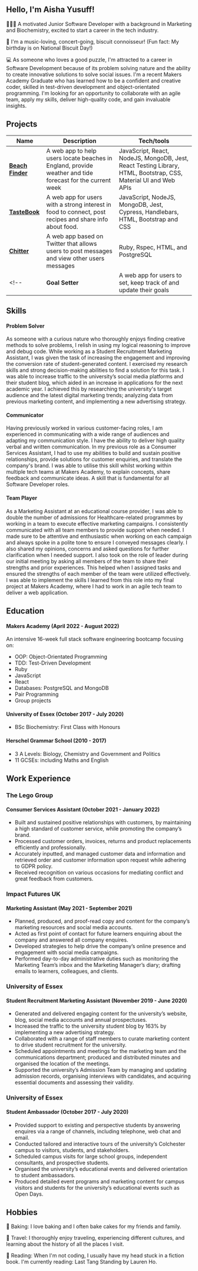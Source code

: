 ## Hello, I'm Aisha Yusuff!

👩🏿‍💻 A motivated Junior Software Developer with a background in Marketing and Biochemistry, excited to start a career in the tech industry.

🍪 I'm a music-loving, concert-going, biscuit connoisseur! (Fun fact: My birthday is on National Biscuit Day!)

💻 As someone who loves a good puzzle, I'm attracted to a career in Software Development because of its problem solving nature and the ability to create innovative solutions to solve social issues. I'm a recent Makers Academy Graduate who has learned how to be a confident and creative coder, skilled in test-driven development and object-orientated programming. I'm looking for an opportunity to collaborate with an agile team, apply my skills, deliver high-quality code, and gain invaluable insights.

## Projects

| Name             | Description                                                                                            | Tech/tools                                                                                                      |
| ---------------- | ------------------------------------------------------------------------------------------------------ | --------------------------------------------------------------------------------------------------------------- |
| [**Beach Finder**](https://github.com/Aisha-Yusuff/beach-finder) | A web app to help users locate beaches in England, provide weather and tide forecast for the current week                                                     | JavaScript, React, NodeJS, MongoDB, Jest, React Testing Library, HTML, Bootstrap, CSS, Material UI and Web APIs |
| [**TasteBook**](https://github.com/Aisha-Yusuff/Tastebook)    | A web app for users with a strong interest in food to connect, post recipes and share info about food. | JavaScript, NodeJS, MongoDB, Jest, Cypress, Handlebars, HTML, Bootstrap and CSS                                 |
| [**Chitter**](https://github.com/Aisha-Yusuff/chitter-challenge)     | A web app based on Twitter that allows users to post messages and view other users messages            | Ruby, Rspec, HTML, and PostgreSQL                                                                               |
<!-- | **Goal Setter**  | A web app for users to set, keep track of and update their goals                                       | JavaScript, React, NodeJS, RESTful APIs and MongoDB                                                             | -->

## Skills

#### Problem Solver

As someone with a curious nature who thoroughly enjoys finding creative methods to solve problems, I relish in using my logical reasoning to improve and debug code. While working as a Student Recruitment Marketing Assistant, I was given the task of increasing the engagement and improving the conversion rate of student-generated content. I exercised my research skills and strong decision-making abilities to find a solution for this task. I was able to increase traffic to the university’s social media platforms and their student blog, which aided in an increase in applications for the next academic year. I achieved this by researching the university's target audience and the latest digital marketing trends; analyzing data from previous marketing content, and implementing a new advertising strategy.

#### Communicator

Having previously worked in various customer-facing roles, I am experienced in communicating with a wide range of audiences and adapting my communication style. I have the ability to deliver high quality verbal and written communication. In my previous role as a Consumer Services Assistant, I had to use my abilities to build and sustain positive relationships, provide solutions for customer enquiries, and translate the company's brand. I was able to utilise this skill whilst working within multiple tech teams at Makers Academy, to explain concepts, share feedback and communicate ideas. A skill that is fundamental for all Software Developer roles.

#### Team Player

As a Marketing Assistant at an educational course provider, I was able to double the number of admissions for Healthcare-related programmes by working in a team to execute effective marketing campaigns. I consistently communicated with all team members to provide support when needed. I made sure to be attentive and enthusiastic when working on each campaign and always spoke in a polite tone to ensure I conveyed messages clearly. I also shared my opinions, concerns and asked questions for further clarification when I needed support. I also took on the role of leader during our initial meeting by asking all members of the team to share their strengths and prior experiences. This helped when I assigned tasks and ensured the strengths of each member of the team were utilized effectively. I was able to implement the skills I learned from this role into my final project at Makers Academy, where I had to work in an agile tech team to deliver a web application.

## Education

#### Makers Academy (April 2022 - August 2022)

An intensive 16-week full stack software engineering bootcamp focusing on:

- OOP: Object-Orientated Programming
- TDD: Test-Driven Development
- Ruby
- JavaScript
- React
- Databases: PostgreSQL and MongoDB
- Pair Programming
- Group projects

#### University of Essex (October 2017 - July 2020)

- BSc Biochemistry: First Class with Honours

#### Herschel Grammar School (2010 - 2017)

- 3 A Levels: Biology, Chemistry and Government and Politics
- 11 GCSEs: including Maths and English

## Work Experience

### The Lego Group

#### Consumer Services Assistant (October 2021 - January 2022)

- Built and sustained positive relationships with customers, by maintaining a high standard of customer service, while promoting the company’s brand.
- Processed customer orders, invoices, returns and product replacements efficiently and professionally.
- Accurately inputted, and managed customer data and information and retrieved order and customer information upon request while adhering to GDPR policy.
- Received recognition on various occasions for mediating conflict and great feedback from customers.

### Impact Futures UK

#### Marketing Assistant (May 2021 - September 2021)

- Planned, produced, and proof-read copy and content for the company’s marketing resources and social media accounts.
- Acted as first point of contact for future learners enquiring about the company and answered all company enquires.
- Developed strategies to help drive the company’s online presence and engagement with social media campaigns.
- Performed day-to-day administrative duties such as monitoring the Marketing Team’s inbox and the Marketing Manager’s diary; drafting emails to learners, colleagues, and clients.

### University of Essex

#### Student Recruitment Marketing Assistant (November 2019 - June 2020)

- Generated and delivered engaging content for the university’s website, blog, social media accounts and annual prospectuses.
- Increased the traffic to the university student blog by 163% by implementing a new advertising strategy.
- Collaborated with a range of staff members to curate marketing content to drive student recruitment for the university.
- Scheduled appointments and meetings for the marketing team and the communications department; produced and distributed minutes and organised the location of the meetings.
- Supported the university’s Admission Team by managing and updating admission records, organising interviews with candidates, and acquiring essential documents and assessing their validity.

### University of Essex

#### Student Ambassador (October 2017 - July 2020)

- Provided support to existing and perspective students by answering enquires via a range of channels, including telephone, web chat and email.
- Conducted tailored and interactive tours of the university’s Colchester campus to visitors, students, and stakeholders.
- Scheduled campus visits for large school groups, independent consultants, and prospective students.
- Organised the university’s educational events and delivered orientation to student ambassadors.
- Produced detailed event programs and marketing content for campus visitors and students for the university’s educational events such as Open Days.

## Hobbies

🧁 Baking: I love baking and I often bake cakes for my friends and family.

🛫 Travel: I thoroughly enjoy traveling, experiencing different cultures, and learning about the history of all the places I visit.

📖 Reading: When I'm not coding, I usually have my head stuck in a fiction book. I'm currently reading: Last Tang Standing by Lauren Ho.
